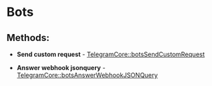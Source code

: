 # Bots

## Methods:

* **Send custom request** - [TelegramCore::botsSendCustomRequest](methods/sendcustomrequest.md)

* **Answer webhook jsonquery** - [TelegramCore::botsAnswerWebhookJSONQuery](methods/answerwebhookjsonquery.md)

